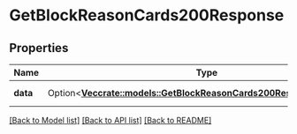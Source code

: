 # GetBlockReasonCards200Response

## Properties

Name | Type | Description | Notes
------------ | ------------- | ------------- | -------------
**data** | Option<[**Vec<crate::models::GetBlockReasonCards200ResponseDataInner>**](getBlockReasonCards_200_response_data_inner.md)> | A list of cards. | [optional]

[[Back to Model list]](../README.md#documentation-for-models) [[Back to API list]](../README.md#documentation-for-api-endpoints) [[Back to README]](../README.md)


